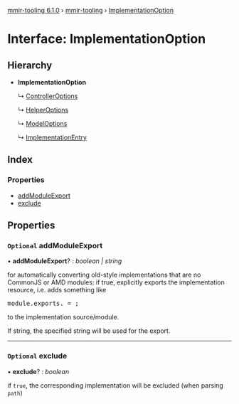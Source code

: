 [mmir-tooling 6.1.0](../README.md) › [mmir-tooling](../modules/mmir_tooling.md) › [ImplementationOption](mmir_tooling.implementationoption.md)

# Interface: ImplementationOption

## Hierarchy

* **ImplementationOption**

  ↳ [ControllerOptions](mmir_tooling.controlleroptions.md)

  ↳ [HelperOptions](mmir_tooling.helperoptions.md)

  ↳ [ModelOptions](mmir_tooling.modeloptions.md)

  ↳ [ImplementationEntry](mmir_tooling.implementationentry.md)

## Index

### Properties

* [addModuleExport](mmir_tooling.implementationoption.md#optional-addmoduleexport)
* [exclude](mmir_tooling.implementationoption.md#optional-exclude)

## Properties

### `Optional` addModuleExport

• **addModuleExport**? : *boolean | string*

for automatically converting old-style implementations that are no CommonJS or AMD modules:
if true, explicitly exports the implementation resource, i.e. adds something like
<pre>
module.exports.<resource name> = <resource constructor>;
</pre>
to the implementation source/module.

If string, the specified string will be used for the export.

___

### `Optional` exclude

• **exclude**? : *boolean*

if `true`, the corresponding implementation will be excluded (when parsing `path`)
